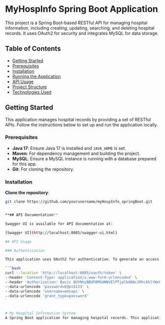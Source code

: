 # MyHospInfo Spring Boot Application

This project is a Spring Boot-based RESTful API for managing hospital information, including creating, updating, searching, and deleting hospital records. It uses OAuth2 for security and integrates MySQL for data storage.

## Table of Contents
- [Getting Started](#getting-started)
- [Prerequisites](#prerequisites)
- [Installation](#installation)
- [Running the Application](#running-the-application)
- [API Usage](#api-usage)
- [Project Structure](#project-structure)
- [Technologies Used](#technologies-used)

## Getting Started

This application manages hospital records by providing a set of RESTful APIs. Follow the instructions below to set up and run the application locally.

### Prerequisites
- **Java 17**: Ensure Java 17 is installed and `JAVA_HOME` is set.
- **Maven**: For dependency management and building the project.
- **MySQL**: Ensure a MySQL instance is running with a database prepared for this app.
- **Git**: For cloning the repository.

### Installation

**Clone the repository**:
   ```bash
   git clone https://github.com/yourusername/myHospInfo_springBoot.git


**## API Documentation**

Swagger UI is available for API documentation at:

[Swagger UI](http://localhost:8085/swagger-ui.html)

## API Usage

### Authentication

This application uses OAuth2 for authentication. To generate an access token, use the following curl command:

```bash
curl --location 'http://localhost:8085/oauth/token' \
--header 'Content-Type: application/x-www-form-urlencoded' \
--header 'Authorization: Basic QUVNUyBBUFBMSUNBVElPTjplbXNAc3RhckhlYWx0aDEyMw==' \
--data-urlencode 'password=E@pi$123' \
--data-urlencode 'username=emsapi' \
--data-urlencode 'grant_type=password'



# My Hospital Information System
A Spring Boot application for managing hospital records. This application provides RESTful APIs to create, retrieve, update, and delete hospital records using OAuth2 for authentication.





